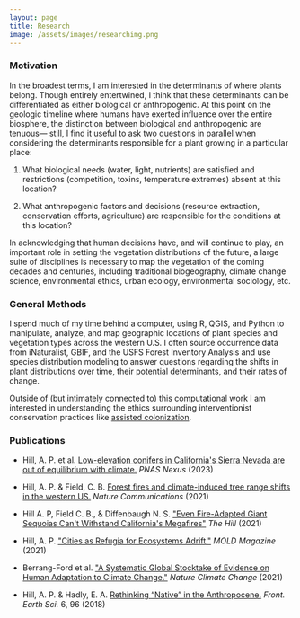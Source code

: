 ```yaml
---
layout: page
title: Research
image: /assets/images/researchimg.png
---
```

### Motivation
In the broadest terms, I am interested in the determinants of where plants belong. Though entirely entertwined, I think that these determinants can be differentiated as either biological or anthropogenic. At this point on the geologic timeline where humans have exerted influence over the entire biosphere, the distinction between biological and anthropogenic are tenuous— still, I find it useful to ask two questions in parallel when considering the determinants responsible for a plant growing in a particular place:
1. What biological needs (water, light, nutrients) are satisfied and restrictions (competition, toxins, temperature extremes) absent at this location?


2. What anthropogenic factors and decisions (resource extraction, conservation efforts, agriculture) are responsible for the conditions at this location?

In acknowledging that human decisions have, and will continue to play, an important role in setting the vegetation distributions of the future, a large suite of disciplines is necessary to map the vegetation of the coming decades and centuries, including traditional biogeography, climate change science, environmental ethics, urban ecology, environmental sociology, etc.

### General Methods
I spend much of my time behind a computer, using R, QGIS, and Python to manipulate, analyze, and map geographic locations of plant species and vegetation types across the western U.S. I often source occurrence data from iNaturalist, GBIF, and the USFS Forest Inventory Analysis and use species distribution modeling to answer questions regarding the shifts in plant distributions over time, their potential determinants, and their rates of change.

Outside of (but intimately connected to) this computational work I am interested in understanding the ethics surrounding interventionist conservation practices like <a href="https://en.wikipedia.org/wiki/Assisted_colonization" target="_blank">assisted colonization</a>.


### Publications

  * <span>Hill, A. P. et al. [Low-elevation conifers in California's Sierra Nevada are out of equilibrium with climate.](https://doi.org/10.1093/pnasnexus/pgad004) *PNAS Nexus* (2023)</span>

  * <span>Hill, A. P. & Field, C. B. [Forest fires and climate-induced tree range shifts in the western US.](https://doi.org/10.1038/s41467-021-26838-z) *Nature Communications* (2021)</span>
  
  * <span> Hill A. P, Field C. B., & Diffenbaugh N. S. ["Even Fire-Adapted Giant Sequoias Can't Withstand California's Megafires"](https://thehill.com/opinion/energy-environment/574763-even-fire-adapted-giant-sequoias-cant-withstand-californias) *The Hill* (2021)</span>

  * <span> Hill, A. P. ["Cities as Refugia for Ecosystems Adrift."](https://thisismold.com/urban-ecologies/cities-as-refugia-for-ecosystems-adrift) *MOLD Magazine* (2021)</span>

  * <span> Berrang-Ford et al. ["A Systematic Global Stocktake of Evidence on Human Adaptation to Climate Change."](https://doi.org/10.1038/s41558-021-01170-y) *Nature Climate Change* (2021)</span>
  
  * <span>Hill, A. P. & Hadly, E. A. [Rethinking “Native” in the Anthropocene.](https://doi.org/10.3389/feart.2018.00096) *Front. Earth Sci.* 6, 96 (2018)</span>
